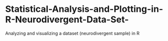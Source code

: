 # Statistical-Analysis-and-Plotting-in-R-Neurodivergent-Data-Set-
Analyzing and visualizing a dataset (neurodivergent sample) in R
